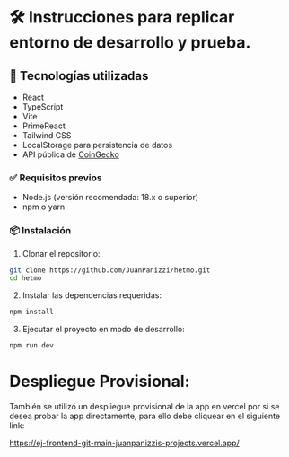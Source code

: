 # 🛠️ Instrucciones para replicar entorno de desarrollo y prueba.


## 🚀 Tecnologías utilizadas

- React
- TypeScript
- Vite
- PrimeReact
- Tailwind CSS
- LocalStorage para persistencia de datos
- API pública de [CoinGecko](https://www.coingecko.com/en/api)


### ✅ Requisitos previos

- Node.js (versión recomendada: 18.x o superior)
- npm o yarn

### 📦 Instalación

1. Clonar el repositorio:

```bash
git clone https://github.com/JuanPanizzi/hetmo.git
cd hetmo 

```
2. Instalar las dependencias requeridas:

```bash
npm install
```

3. Ejecutar el proyecto en modo de desarrollo:

```bash
npm run dev
```


# Despliegue Provisional:

También se utilizó un despliegue provisional de la app en vercel por si se desea probar la app directamente, para ello debe cliquear en el siguiente link: 

https://ej-frontend-git-main-juanpanizzis-projects.vercel.app/
